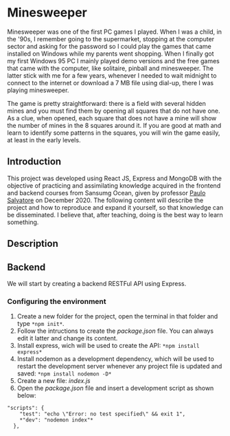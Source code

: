 # Minesweeper

Minesweeper was one of the first PC games I played. When I was a child, in the '90s, I remember going to the supermarket, stopping at the computer sector and asking for the password so I could play the games that came installed on Windows while my parents went shopping. When I finally got my first Windows 95 PC I mainly played demo versions and the free games that came with the computer, like solitaire, pinball and minesweeper. The latter stick with me for a few years, whenever I needed to wait midnight to connect to the internet or download a 7 MB file using dial-up, there I was playing minesweeper.

The game is pretty straightforward: there is a field with several hidden mines and you must find them by opening all squares that do not have one. As a clue, when opened, each square that does not have a mine will show the number of mines in the 8 squares around it. If you are good at math and learn to identify some patterns in the squares, you will win the game easily, at least in the early levels.

## Introduction

This project was developed using React JS, Express and MongoDB with the objective of practicing and assimilating knowledge acquired in the frontend and backend courses from Sansumg Ocean, given by professor [Paulo Salvatore](https://github.com/paulosalvatore) on December 2020. The following content will describe the project and how to reproduce and expand it yourself, so that knowledge can be disseminated. I believe that, after teaching, doing is the best way to learn something.

## Description

## Backend

We will start by creating a backend RESTFul API using Express.

### Configuring the environment
1. Create a new folder for the project, open the terminal in that folder and type `*npm init*`.
2. Follow the intructions to create the _*package.json*_ file. You can always edit it latter and change its content.
3. Install express, wich will be used to create the API: `*npm install express*`
4. Install nodemon as a development dependency, which will be used to restart the development server whenever any project file is updated and saved: `*npm install nodemon -D*`
5. Create a new file: _*index.js*_
6. Open the _*package.json*_ file and insert a development script as shown below:
```
"scripts": {
    "test": "echo \"Error: no test specified\" && exit 1",
    *"dev": "nodemon index"*
  },
```